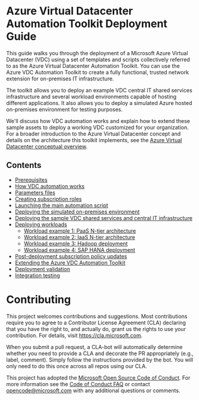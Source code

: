 Azure Virtual Datacenter Automation Toolkit Deployment Guide
============

This guide walks you through the deployment of a Microsoft Azure Virtual
Datacenter (VDC) using a set of templates and scripts collectively referred to
as the Azure Virtual Datacenter Automation Toolkit. You can use the Azure VDC
Automation Toolkit to create a fully functional, trusted network extension for
on-premises IT infrastructure.

The toolkit allows you to deploy an example VDC central IT shared services infrastructure and several workload environments capable of hosting different applications. It also allows you to deploy a simulated Azure hosted on-premises
environment for testing purposes.

We'll discuss how VDC automation works and explain how to extend these sample 
assets to deploy a working VDC customized for your organization. For a broader
introduction to the Azure Virtual Datacenter concept and details on the
architecture this toolkit implements, see the [Azure Virtual Datacenter
conceptual
overview](https://azure.microsoft.com/resources/azure-virtual-datacenter/).


## Contents
*   [Prerequisites](documentation/01-prerequisites.md)
*   [How VDC automation works](documentation/02-how-vdc-automation-works.md)
*   [Parameters files](documentation/03-parameters-files.md)
*   [Creating subscription roles](documentation/04-creating-subscription-roles.md)
*   [Launching the main automation script](documentation/05-launching-the-main-automation-script.md)
*   [Deploying the simulated on-premises environment](documentation/06-deploying-the-simulated-on-premises-environment.md)
*   [Deploying the sample VDC shared services and central IT infrastructure](documentation/07-deploying-the-sample-vdc-shared-service.md)
*   [Deploying workloads](documentation/08-deploying-spokes.md)
    *   [Workload example 1: PaaS N-tier architecture](documentation/08-deploying-workloads-example1-paas-n-tier-architecture.md)
    *   [Workload example 2: IaaS N-tier architecture](documentation/08-deploying-workloads-example2-iaas-n-tier-architecture.md)
    *   [Workload example 3: Hadoop deployment](documentation/08-deploying-workloads-example3-hadoop-deployment.md)
    *   [Workload example 4: SAP HANA deployment](documentation/08-deploying-workloads-example4-sap-hana-deployment.md)
*   [Post-deployment subscription policy updates](documentation/09-post-deployment-subscription-policy-updates.md)
*   [Extending the Azure VDC Automation Toolkit](documentation/10-extending-the-azure-vdc-automation-toolkit.md)
*   [Deployment validation](documentation/11-deployment-validation.md)
*   [Integration testing](documentation/12-integration-testing.md)

# Contributing

This project welcomes contributions and suggestions.  Most contributions require you to agree to a
Contributor License Agreement (CLA) declaring that you have the right to, and actually do, grant us
the rights to use your contribution. For details, visit https://cla.microsoft.com.

When you submit a pull request, a CLA-bot will automatically determine whether you need to provide
a CLA and decorate the PR appropriately (e.g., label, comment). Simply follow the instructions
provided by the bot. You will only need to do this once across all repos using our CLA.

This project has adopted the [Microsoft Open Source Code of Conduct](https://opensource.microsoft.com/codeofconduct/).
For more information see the [Code of Conduct FAQ](https://opensource.microsoft.com/codeofconduct/faq/) or
contact [opencode@microsoft.com](mailto:opencode@microsoft.com) with any additional questions or comments.
